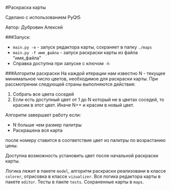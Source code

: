 #Раскраска карты

Сделано с использованием PyQt5

Автор: Дубровин Алексей

###Запуск:
- `main.py -e` - запуск редактора карты, сохраняет в папку `./maps`
- `main.py -f имя_файла` - запуск раскраски карты из файла "имя_файла"
- Справка доступна при запуске с ключом `-h` 

###Алгоритм раскраски
На каждой итерации нам известно N - текущее минимальное число цветов, необходимое для раскраски карты. При рассмотрении следующей страны выполняются действия:
1. Собрать все цвета соседей
2. Если есть доступный цвет от 1 до N который не в цветах соседей, то красим в этот цвет. Иначе N++ и красим в новый цвет.

Алгоритм завершает работу если:
 - N больше чем размер палитры
 - Раскрашена вся карта
 
после номеру ставится в соответствие цвет из палитры по возрастанию цены. 

Доступна возможность установить цвет после начальной раскраски карты.
 
Логика лежит в пакете `model`, алгоритм раскраски реализовани в классе `colorer`, отрисовка в классе `vizualizer`. Вся логика редактора карты в пакете `editor`.
Тесты в пакпе `tests`. Сохраненные карты в `maps`.